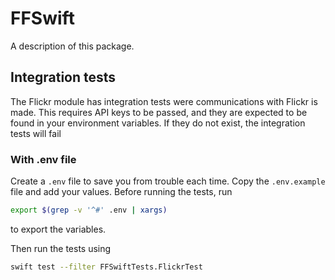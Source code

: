 # FFSwift

A description of this package.


## Integration tests
The Flickr module has integration tests were communications with Flickr is made. This requires API keys to be passed, and they are expected to be found in your environment variables. If they do not exist, the integration tests will fail

### With .env file
Create a `.env` file to save you from trouble each time. Copy the `.env.example` file and add your values. Before running the tests, run
```bash
export $(grep -v '^#' .env | xargs)
```
to export the variables.

Then run the tests using 
```bash
swift test --filter FFSwiftTests.FlickrTest
```
